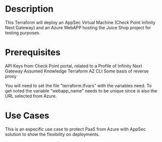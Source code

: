 # Description

This Terraform will deploy an AppSec Virtual Machine (Check Point Infinity Next Gateway) and an Azure WebAPP hosting the Juice Shop project for testing purposes.

# Prerequisites

API Keys from Check Point portal, related to a Profile of Infinity Next Gateway
Assumed Knowledge
    Terraform
    AZ CLI
    Some basis of reverse proxy

You will need to set the file "terraform.tfvars" with the variables need.  To get noted the variable "webapp_name" needs to be unique since is also the URL selected from Azure.

# Use Cases
This is an especific use case to protect PaaS from Azure with AppSec solution to show the flexibility on deployments.